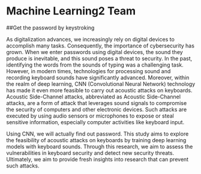 # Machine Learning2 Team 

##Get the password by keystroking

As digitalization advances, we increasingly rely on digital devices to accomplish many tasks. Consequently, the importance of cybersecurity has grown. When we enter passwords using digital devices, the sound they produce is inevitable, and this sound poses a threat to security. In the past, identifying the words from the sounds of typing was a challenging task. However, in modern times, technologies for processing sound and recording keyboard sounds have significantly advanced. Moreover, within the realm of deep learning, CNN (Convolutional Neural Network) technology has made it even more feasible to carry out acoustic attacks on keyboards. Acoustic Side-Channel attacks, abbreviated as Acoustic Side-Channel attacks, are a form of attack that leverages sound signals to compromise the security of computers and other electronic devices. Such attacks are executed by using audio sensors or microphones to expose or steal sensitive information, especially computer activities like keyboard input.


Using CNN, we will actually find out password. This study aims to explore the feasibility of acoustic attacks on keyboards by training deep learning models with keyboard sounds. Through this research, we aim to assess the vulnerabilities in keyboard security and detect new security threats. Ultimately, we aim to provide fresh insights into research that can prevent such attacks.

